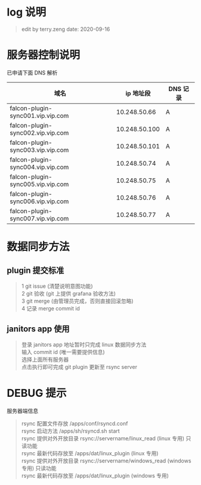 # log 说明

> edit by terry.zeng
> date: 2020-09-16

# 服务器控制说明  


已申请下面 DNS 解析  

|域名| ip 地址段 | DNS 记录|
|-----|------|------|
|falcon-plugin-sync001.vip.vip.com| 10.248.50.66 |A|
|falcon-plugin-sync002.vip.vip.com| 10.248.50.100 |A|
|falcon-plugin-sync003.vip.vip.com| 10.248.50.101 |A|
|falcon-plugin-sync004.vip.vip.com| 10.248.50.74 |A|
|falcon-plugin-sync005.vip.vip.com| 10.248.50.75 |A|
|falcon-plugin-sync006.vip.vip.com| 10.248.50.76 |A|
|falcon-plugin-sync007.vip.vip.com| 10.248.50.77 |A|


# 数据同步方法  

## plugin 提交标准  

> 1 git issue (清楚说明意图功能)  
> 2 git 验收  (git 上提供 grafana 验收方法)  
> 3 git merge (由管理员完成，否则直接回滚忽略)  
> 4 记录 merge commit id  

## janitors app 使用  

> 登录 janitors app 地址暂时只完成 linux 数据同步方法    
> 输入 commit id (唯一需要提供信息)  
> 选择上面所有服务器  
> 点击执行即可完成 git plugin 更新至 rsync server   


# DEBUG 提示  

服务器端信息

> rsync 配置文件存放  /apps/conf/rsyncd.conf   
> rsync 启动方法  /apps/sh/rsyncd.sh start    
> rsync 提供对外开放目录  rsync://servername/linux_read  (linux 专用) 只读功能  
> rsync 最新代码存放至 /apps/dat/linux_plugin (linux 专用)  
> rsync 提供对外开放目录  rsync://servername/windows_read  (windows 专用) 只读功能  
> rsync 最新代码存放至 /apps/dat/linux_plugin (windows 专用)  
